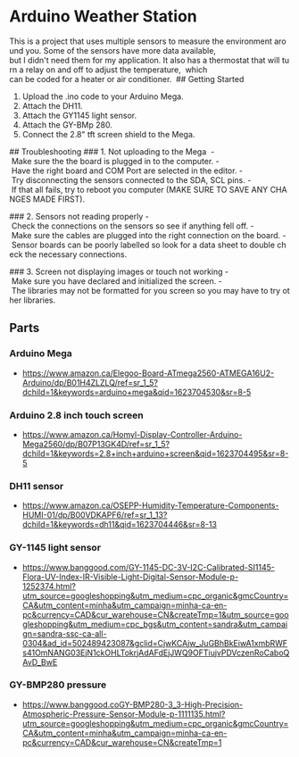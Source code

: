 # Arduino Weather Station
This is a project that uses multiple sensors to measure the environment around you. Some of the sensors have more data available,
but I didn't need them for my application. It also has a thermostat that will turn a relay on and off to adjust the temperature, 
which can be coded for a heater or air conditioner. 
## Getting Started
1. Upload the .ino code to your Arduino Mega. 
2. Attach the DH11.
3. Attach the GY1145 light sensor.
4. Attach the GY-BMp 280.
5. Connect the 2.8" tft screen shield to the Mega.

## Troubleshooting
### 1. Not uploading to the Mega 
- Make sure the the board is plugged in to the computer.
- Have the right board and COM Port are selected in the editor.
- Try disconnecting the sensors connected to the SDA, SCL pins.
- If that all fails, try to reboot you computer (MAKE SURE TO SAVE ANY CHANGES MADE FIRST).

### 2. Sensors not reading properly
- Check the connections on the sensors so see if anything fell off.
- Make sure the cables are plugged into the right connection on the board.
- Sensor boards can be poorly labelled so look for a data sheet to double check the necessary connections.

### 3. Screen not displaying images or touch not working
- Make sure you have declared and initialized the screen.
- The libraries may not be formatted for you screen so you may have to try other libraries.

## Parts 
### Arduino Mega
- https://www.amazon.ca/Elegoo-Board-ATmega2560-ATMEGA16U2-Arduino/dp/B01H4ZLZLQ/ref=sr_1_5?dchild=1&keywords=arduino+mega&qid=1623704530&sr=8-5 
### Arduino 2.8 inch touch screen
- https://www.amazon.ca/Homyl-Display-Controller-Arduino-Mega2560/dp/B07P13GK4D/ref=sr_1_5?dchild=1&keywords=2.8+inch+arduino+screen&qid=1623704495&sr=8-5 
### DH11 sensor
- https://www.amazon.ca/OSEPP-Humidity-Temperature-Components-HUMI-01/dp/B00VDKAPF6/ref=sr_1_13?dchild=1&keywords=dh11&qid=1623704446&sr=8-13 
### GY-1145 light sensor
- https://www.banggood.com/GY-1145-DC-3V-I2C-Calibrated-SI1145-Flora-UV-Index-IR-Visible-Light-Digital-Sensor-Module-p-1252374.html?utm_source=googleshopping&utm_medium=cpc_organic&gmcCountry=CA&utm_content=minha&utm_campaign=minha-ca-en-pc&currency=CAD&cur_warehouse=CN&createTmp=1&utm_source=googleshopping&utm_medium=cpc_bgs&utm_content=sandra&utm_campaign=sandra-ssc-ca-all-0304&ad_id=502489423087&gclid=CjwKCAjw_JuGBhBkEiwA1xmbRWFs41OmNANG03EjN1ckOHLTokrjAdAFdEjJWQ9OFTiujvPDVczenRoCaboQAvD_BwE 
### GY-BMP280 pressure
- https://www.banggood.coGY-BMP280-3_3-High-Precision-Atmospheric-Pressure-Sensor-Module-p-1111135.html?utm_source=googleshopping&utm_medium=cpc_organic&gmcCountry=CA&utm_content=minha&utm_campaign=minha-ca-en-pc&currency=CAD&cur_warehouse=CN&createTmp=1 

